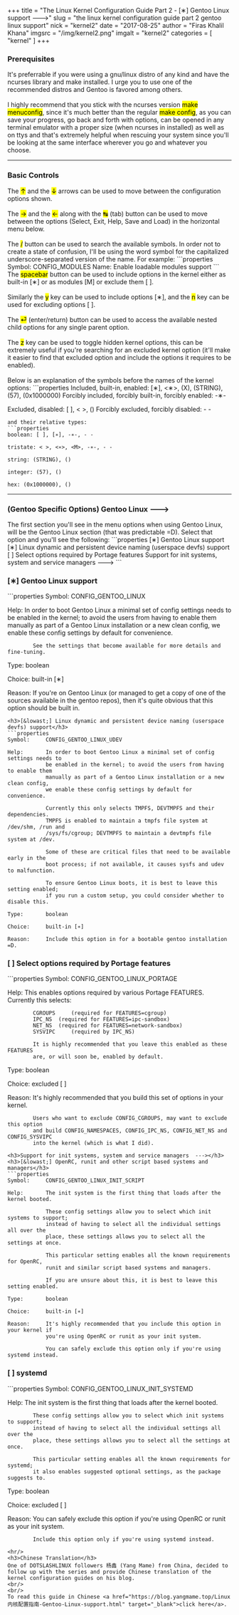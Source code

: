 +++
title = "The Linux Kernel Configuration Guide Part 2 - [∗] Gentoo Linux support  --->"
slug = "the linux kernel configuration guide part 2 gentoo linux support"
nick = "kernel2"
date = "2017-08-25"
author = "Firas Khalil Khana"
imgsrc = "/img/kernel2.png"
imgalt = "kernel2"
categories = [ "kernel" ]
+++
<h3>Prerequisites</h3>
It's preferrable if you were using a gnu/linux distro of any kind and have the ncurses library and make installed. I urge you to use one of the recommended distros and Gentoo is favored among others.
<br/>
<br/>
I highly recommend that you stick with the ncurses version <mark>make menuconfig</mark>, since it's much better than the regular <mark>make config</mark>, as you can save your progress, go back and forth with options, can be opened in any terminal emulator with a proper size (when ncurses in installed) as well as on ttys and that's extremely helpful when rescuing your system since you'll be looking at the same interface wherever you go and whatever you choose.
<hr/>
<h3>Basic Controls</h3>
The <mark>&uarr;</mark> and the <mark>&darr;</mark> arrows can be used to move between the configuration options shown.
<br/>
<br/>
The <mark>&rarr;</mark> and the <mark>&larr;</mark> along with the <mark>&#8633;</mark> (tab) button can be used to move between the options (Select, Exit, Help, Save and Load) in the horizontal menu below.
<br/>
<br/>
The <mark>/</mark> button can be used to search the available symbols. In order not to create a state of confusion, I'll be using the word symbol for the capitalized underscore-separated version of the name. For example:
```properties
Symbol: CONFIG_MODULES
Name: Enable loadable modules support
```
The <mark>spacebar</mark> button can be used to include options in the kernel either as built-in [&lowast;] or as modules [M] or exclude them [ ].
<br/>
<br/>
Similarly the <mark>y</mark> key can be used to include options [&lowast;], and the <mark>n</mark> key can be used for excluding options [ ].
<br/>
<br/>
The <mark>&#9166;</mark> (enter/return) button can be used to access the available nested child options for any single parent option.
<br/>
<br/>
The <mark>z</mark> key can be used to toggle hidden kernel options, this can be extremely useful if you're searching for an excluded kernel option (it'll make it easier to find that excluded option and include the options it requires to be enabled).
<br/>
<br/>
Below is an explanation of the symbols before the names of the kernel options:
```properties
Included, built-in, enabled: [∗], <∗>, (X), (STRING), (57), (0x1000000)
Forcibly included, forcibly built-in, forcibly enabled: -∗-

Excluded, disabled: [ ], < >, ()
Forcibly excluded, forcibly disabled: - -
```
and their relative types:
```properties
boolean: [ ], [∗], -∗-, - -

tristate: < >, <∗>, <M>, -∗-, - -

string: (STRING), ()

integer: (57), ()

hex: (0x1000000), ()
```
<hr/>
<h3>(Gentoo Specific Options) Gentoo Linux  ---></h3>
The first section you'll see in the menu options when using Gentoo Linux, will be the Gentoo Linux section (that was predictable =D). Select that option and you'll see the following:
```properties
[∗] Gentoo Linux support
[∗]   Linux dynamic and persistent device naming (userspace devfs) support
[ ]   Select options required by Portage features
    Support for init systems, system and service managers  --->
```
<h3>[&lowast;] Gentoo Linux support</h3>
```properties
Symbol:     CONFIG_GENTOO_LINUX

Help:       In order to boot Gentoo Linux a minimal set of config settings needs to
            be enabled in the kernel; to avoid the users from having to enable them 
            manually as part of a Gentoo Linux installation or a new clean config,
            we enable these config settings by default for convenience.

            See the settings that become available for more details and fine-tuning.

Type:       boolean

Choice:     built-in [∗]

Reason:     If you're on Gentoo Linux (or managed to get a copy of one of the sources
            available in the gentoo repos), then it's quite obvious that this option 
            should be built in.
```
<h3>[&lowast;] Linux dynamic and persistent device naming (userspace devfs) support</h3>
```properties
Symbol:     CONFIG_GENTOO_LINUX_UDEV

Help:       In order to boot Gentoo Linux a minimal set of config settings needs to
            be enabled in the kernel; to avoid the users from having to enable them
            manually as part of a Gentoo Linux installation or a new clean config,
            we enable these config settings by default for convenience.
            
            Currently this only selects TMPFS, DEVTMPFS and their dependencies.
            TMPFS is enabled to maintain a tmpfs file system at /dev/shm, /run and
            /sys/fs/cgroup; DEVTMPFS to maintain a devtmpfs file system at /dev.

            Some of these are critical files that need to be available early in the
            boot process; if not available, it causes sysfs and udev to malfunction.

            To ensure Gentoo Linux boots, it is best to leave this setting enabled;
            if you run a custom setup, you could consider whether to disable this.

Type:       boolean

Choice:     built-in [∗]

Reason:     Include this option in for a bootable gentoo installation =D.
```
<h3>[ ] Select options required by Portage features</h3>
```properties
Symbol:     CONFIG_GENTOO_LINUX_PORTAGE

Help:       This enables options required by various Portage FEATURES.
            Currently this selects:

            CGROUPS     (required for FEATURES=cgroup)
            IPC_NS	(required for FEATURES=ipc-sandbox)
            NET_NS	(required for FEATURES=network-sandbox)
            SYSVIPC     (required by IPC_NS)

            It is highly recommended that you leave this enabled as these FEATURES
            are, or will soon be, enabled by default.

Type:       boolean

Choice:     excluded [ ]

Reason:     It's highly recommended that you build this set of options in your kernel.
            
            Users who want to exclude CONFIG_CGROUPS, may want to exclude this option
            and build CONFIG_NAMESPACES, CONFIG_IPC_NS, CONFIG_NET_NS and CONFIG_SYSVIPC
            into the kernel (which is what I did).
```
<h3>Support for init systems, system and service managers  ---></h3>
<h3>[&lowast;] OpenRC, runit and other script based systems and managers</h3>
```properties
Symbol:     CONFIG_GENTOO_LINUX_INIT_SCRIPT

Help:       The init system is the first thing that loads after the kernel booted.
            
            These config settings allow you to select which init systems to support;
            instead of having to select all the individual settings all over the
            place, these settings allows you to select all the settings at once.
            
            This particular setting enables all the known requirements for OpenRC,
            runit and similar script based systems and managers.
            
            If you are unsure about this, it is best to leave this setting enabled.

Type:       boolean

Choice:     built-in [∗]

Reason:     It's highly recommended that you include this option in your kernel if
            you're using OpenRC or runit as your init system.

            You can safely exclude this option only if you're using systemd instead.
```
<h3>[ ] systemd</h3>
```properties
Symbol:     CONFIG_GENTOO_LINUX_INIT_SYSTEMD

Help:       The init system is the first thing that loads after the kernel booted.
            
            These config settings allow you to select which init systems to support;
            instead of having to select all the individual settings all over the
            place, these settings allows you to select all the settings at once.
            
            This particular setting enables all the known requirements for systemd;
            it also enables suggested optional settings, as the package suggests to.

Type:       boolean

Choice:     excluded [ ]

Reason:     You can safely exclude this option if you're using OpenRC or runit as your
            init system.
            
            Include this option only if you're using systemd instead.
```
<hr/>
<h3>Chinese Translation</h3>
One of DOTSLASHLINUX followers 杨鑫 (Yang Mame) from China, decided to follow up with the series and provide Chinese translation of the kernel configuration guides on his blog.
<br/>
<br/>
To read this guide in Chinese <a href="https://blog.yangmame.top/Linux内核配置指南-Gentoo-Linux-support.html" target="_blank">click here</a>.
